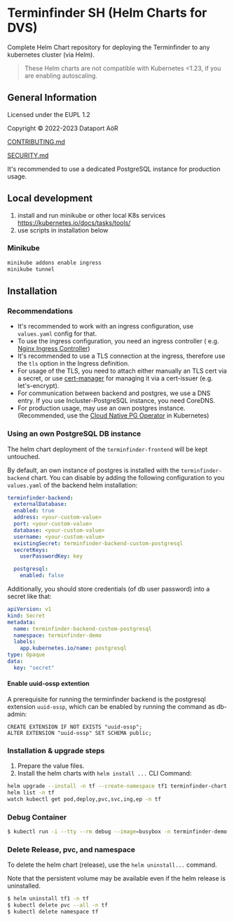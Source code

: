 # Terminfinder SH (Helm Charts for DVS)

Complete Helm Chart repository for deploying the Terminfinder to any kubernetes cluster (via Helm).

> These Helm charts are not compatible with Kubernetes <1.23, if you are enabling autoscaling.

## General Information

Licensed under the EUPL 1.2

Copyright © 2022-2023 Dataport AöR

[CONTRIBUTING.md](./docs/CONTRIBUTING.md)

[SECURITY.md](./docs/SECURITY.md)

It's recommended to use a dedicated PostgreSQL instance for production usage.

## Local development

1. install and run minikube or other local K8s services https://kubernetes.io/docs/tasks/tools/
2. use scripts in installation below

### Minikube

```bash
minikube addons enable ingress
minikube tunnel
```

## Installation

### Recommendations

* It's recommended to work with an ingress configuration, use `values.yaml` config for that.
* To use the ingress configuration, you need an ingress controller (
  e.g. [Nginx Ingress Controller](https://docs.nginx.com/nginx-ingress-controller/))
* It's recommended to use a TLS connection at the ingress, therefore use the `tls` option in the Ingress definition.
* For usage of the TLS, you need to attach either manually an TLS cert via a secret, or
  use [cert-manager](https://cert-manager.io) for managing it via a cert-issuer (e.g. let's-encrypt).
* For communication between backend and postgres, we use a DNS entry. If you use Incluster-PostgreSQL instance, you need
  CoreDNS.
* For production usage, may use an own postgres instance. (Recommended, use
  the [Cloud Native PG Operator](https://cloudnative-pg.io) in Kubernetes)

### Using an own PostgreSQL DB instance

The helm chart deployment of the `terminfinder-frontend` will be kept untouched.

By default, an own instance of postgres is installed with the `terminfinder-backend` chart. You can disable by adding
the following configuration to you `values.yaml` of the backend helm installation:

```yaml
terminfinder-backend:
  externalDatabase:
  enabled: true
  address: <your-custom-value>
  port: <your-custom-value>
  database: <your-custom-value>
  username: <your-custom-value>
  existingSecret: terminfinder-backend-custom-postgresql
  secretKeys:
    userPasswordKey: key

  postgresql:
    enabled: false
```

Additionally, you should store credentials (of db user password) into a secret like that:

```yaml
apiVersion: v1
kind: Secret
metadata:
  name: terminfinder-backend-custom-postgresql
  namespace: terminfinder-demo
  labels:
    app.kubernetes.io/name: postgresql
type: Opaque
data:
  key: "secret"
```

#### Enable uuid-ossp extention

A prerequisite for running the terminfinder backend is the postgresql extension `uuid-ossp`, which can be enabled by
running the command as db-admin:

```
CREATE EXTENSION IF NOT EXISTS "uuid-ossp";
ALTER EXTENSION "uuid-ossp" SET SCHEMA public;
```

### Installation & upgrade steps

1. Prepare the value files.
2. Install the helm charts with `helm install ...` CLI Command:

```bash
helm upgrade --install -n tf --create-namespace tf1 terminfinder-chart
helm list -n tf
watch kubectl get pod,deploy,pvc,svc,ing,ep -n tf
```

### Debug Container

```bash
$ kubectl run -i --tty --rm debug --image=busybox -n terminfinder-demo --restart=Never
```

### Delete Release, pvc, and namespace

To delete the helm chart (release), use the `helm uninstall...` command.

Note that the persistent volume may be available even if the helm release is uninstalled.

```bash
$ helm uninstall tf1 -n tf
$ kubectl delete pvc --all -n tf
$ kubectl delete namespace tf
```
